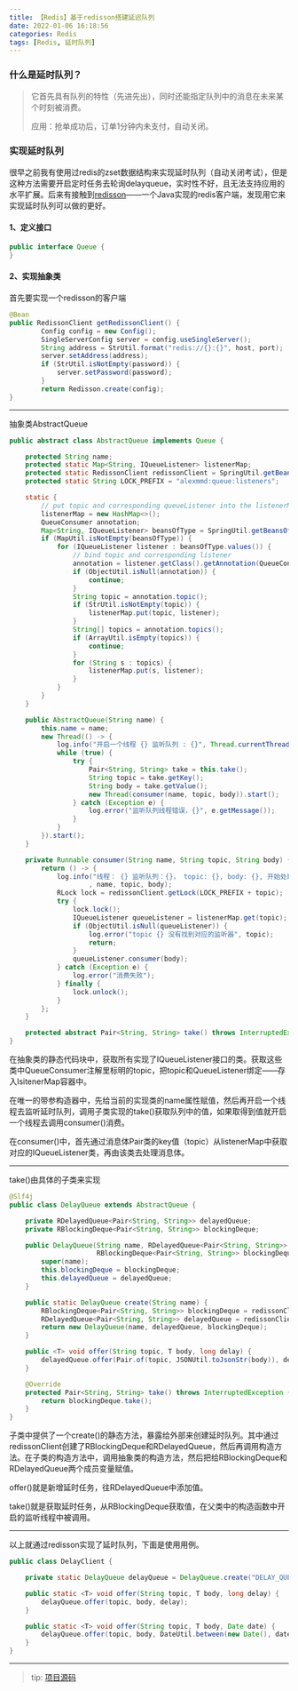 ```yaml
---
title: 【Redis】基于redisson搭建延迟队列
date: 2022-01-06 16:18:56
categories: Redis
tags: [Redis, 延时队列]
---
```


### 什么是延时队列？

> 它首先具有队列的特性（先进先出），同时还能指定队列中的消息在未来某个时刻被消费。
>
> 应用：抢单成功后，订单1分钟内未支付，自动关闭。

<!-- more --> 

### 实现延时队列

很早之前我有使用过redis的zset数据结构来实现延时队列（自动关闭考试），但是这种方法需要开启定时任务去轮询delayqueue，实时性不好，且无法支持应用的水平扩展。后来有接触到[redisson](https://github.com/redisson/redisson)——一个Java实现的redis客户端，发现用它来实现延时队列可以做的更好。

#### 1、定义接口

```java
public interface Queue {
}
```

#### 2、实现抽象类

首先要实现一个redisson的客户端

```java
@Bean
public RedissonClient getRedissonClient() {
        Config config = new Config();
        SingleServerConfig server = config.useSingleServer();
        String address = StrUtil.format("redis://{}:{}", host, port);
        server.setAddress(address);
        if (StrUtil.isNotEmpty(password)) {
            server.setPassword(password);
        }
        return Redisson.create(config);
}
```

***

抽象类AbstractQueue

```java
public abstract class AbstractQueue implements Queue {

    protected String name;
    protected static Map<String, IQueueListener> listenerMap;
    protected static RedissonClient redissonClient = SpringUtil.getBean(RedissonClient.class);
    protected static String LOCK_PREFIX = "alexmmd:queue:listeners";

    static {
        // put topic and corresponding queueListener into the listenerMap
        listenerMap = new HashMap<>();
        QueueConsumer annotation;
        Map<String, IQueueListener> beansOfType = SpringUtil.getBeansOfType(IQueueListener.class);
        if (MapUtil.isNotEmpty(beansOfType)) {
            for (IQueueListener listener : beansOfType.values()) {
                // bind topic and corresponding listener
                annotation = listener.getClass().getAnnotation(QueueConsumer.class);
                if (ObjectUtil.isNull(annotation)) {
                    continue;
                }
                String topic = annotation.topic();
                if (StrUtil.isNotEmpty(topic)) {
                    listenerMap.put(topic, listener);
                }
                String[] topics = annotation.topics();
                if (ArrayUtil.isEmpty(topics)) {
                    continue;
                }
                for (String s : topics) {
                    listenerMap.put(s, listener);
                }
            }
        }
    }

    public AbstractQueue(String name) {
        this.name = name;
        new Thread(() -> {
            log.info("开启一个线程 {} 监听队列 : {}", Thread.currentThread().getName(), name);
            while (true) {
                try {
                    Pair<String, String> take = this.take();
                    String topic = take.getKey();
                    String body = take.getValue();
                    new Thread(consumer(name, topic, body)).start();
                } catch (Exception e) {
                    log.error("监听队列线程错误，{}", e.getMessage());
                }
            }
        }).start();
    }

    private Runnable consumer(String name, String topic, String body) {
        return () -> {
            log.info("线程： {} 监听队列：{}， topic: {}, body: {}, 开始处理", Thread.currentThread().getName()
                    , name, topic, body);
            RLock lock = redissonClient.getLock(LOCK_PREFIX + topic);
            try {
                lock.lock();
                IQueueListener queueListener = listenerMap.get(topic);
                if (ObjectUtil.isNull(queueListener)) {
                    log.error("topic {} 没有找到对应的监听器", topic);
                    return;
                }
                queueListener.consumer(body);
            } catch (Exception e) {
                log.error("消费失败");
            } finally {
                lock.unlock();
            }
        };
    }

    protected abstract Pair<String, String> take() throws InterruptedException;
}
```

在抽象类的静态代码块中，获取所有实现了IQueueListener接口的类。获取这些类中QueueConsumer注解里标明的topic，把topic和QueueListener绑定——存入lsitenerMap容器中。

在唯一的带参构造器中，先给当前的实现类的name属性赋值，然后再开启一个线程去监听延时队列，调用子类实现的take()获取队列中的值，如果取得到值就开启一个线程去调用consumer()消费。

在consumer()中，首先通过消息体Pair类的key值（topic）从listenerMap中获取对应的IQueueListener类，再由该类去处理消息体。

***

take()由具体的子类来实现

```java
@Slf4j
public class DelayQueue extends AbstractQueue {

    private RDelayedQueue<Pair<String, String>> delayedQueue;
    private RBlockingDeque<Pair<String, String>> blockingDeque;

    public DelayQueue(String name, RDelayedQueue<Pair<String, String>> delayedQueue,
                      RBlockingDeque<Pair<String, String>> blockingDeque) {
        super(name);
        this.blockingDeque = blockingDeque;
        this.delayedQueue = delayedQueue;
    }

    public static DelayQueue create(String name) {
        RBlockingDeque<Pair<String, String>> blockingDeque = redissonClient.getBlockingDeque(name);
        RDelayedQueue<Pair<String, String>> delayedQueue = redissonClient.getDelayedQueue(blockingDeque);
        return new DelayQueue(name, delayedQueue, blockingDeque);
    }

    public <T> void offer(String topic, T body, long delay) {
        delayedQueue.offer(Pair.of(topic, JSONUtil.toJsonStr(body)), delay, TimeUnit.SECONDS);
    }

    @Override
    protected Pair<String, String> take() throws InterruptedException {
        return blockingDeque.take();
    }
}
```

子类中提供了一个create()的静态方法，暴露给外部来创建延时队列。其中通过redissonClient创建了RBlockingDeque和RDelayedQueue，然后再调用构造方法。在子类的构造方法中，调用抽象类的构造方法，然后把给RBlockingDeque和RDelayedQueue两个成员变量赋值。

offer()就是新增延时任务，往RDelayedQueue中添加值。

take()就是获取延时任务，从RBlockingDeque获取值，在父类中的构造函数中开启的监听线程中被调用。

***

以上就通过redisson实现了延时队列，下面是使用用例。

```java
public class DelayClient {

    private static DelayQueue delayQueue = DelayQueue.create("DELAY_QUEUE_01");

    public static <T> void offer(String topic, T body, long delay) {
        delayQueue.offer(topic, body, delay);
    }

    public static <T> void offer(String topic, T body, Date date) {
        delayQueue.offer(topic, body, DateUtil.between(new Date(), date, DateUnit.SECOND));
    }
}
```

***

> tip: [项目源码](https://github.com/Alexhuihui/common-redis)